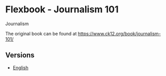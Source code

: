 # Flexbook - Journalism 101

Journalism

The original book can be found at https://www.ck12.org/book/journalism-101/

## Versions

* [English](https://liascript.github.io/course/?https://raw.githubusercontent.com/LiaBooks/Flexbook-Journalism-101/main/English/README.md)
